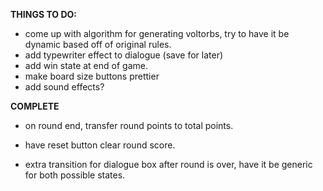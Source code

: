 **THINGS TO DO:**

- come up with algorithm for generating voltorbs, try to have it be dynamic based off of original rules.
- add typewriter effect to dialogue (save for later)
- add win state at end of game.
- make board size buttons prettier
- add sound effects?

**COMPLETE**

- on round end, transfer round points to total points.

- have reset button clear round score.
- extra transition for dialogue box after round is over, have it be generic for both possible states.
